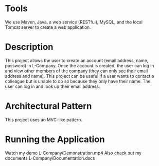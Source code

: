 # Tools
We use Maven, Java, a web service (RESTful), MySQL, and the local Tomcat server to create a web application.

# Description
This project allows the user to create an account (email address, name, password) in L-Company.
Once the account is created, the user can log in and view other members of the company (they can only see their email address and name).
This project can be useful if a user wants to contact a colleague but is unable to do so because they only have their name. The user can log in and look up their email address.

# Architectural Pattern
This project uses an MVC-like pattern.

# Running the Application
Watch my demo L-Company/Demonstration.mp4
Also check out my documents L-Company/Documentation.docs


